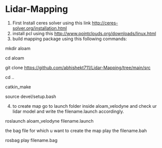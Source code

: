 # Lidar-Mapping


1) First Install ceres solver using this link http://ceres-solver.org/installation.html
2) install pcl using this http://www.pointclouds.org/downloads/linux.html
3) build mapping package using this following commands:

mkdir aloam


cd aloam


git clone https://github.com/abhishekt711/Lidar-Mapping/tree/main/src

cd ..

catkin_make


source devel/setup.bash



4) to create map
go to launch folder inside aloam_velodyne and check ur lidar model and write the filename.launch accordingly.

roslaunch aloam_velodyne filename.launch



the bag file for which u want to create the map play the filename.bah


rosbag play filename.bag




